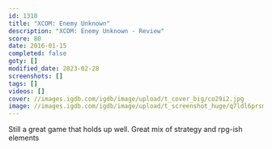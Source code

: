 ```yaml
---
id: 1318
title: "XCOM: Enemy Unknown"
description: "XCOM: Enemy Unknown - Review"
score: 80
date: 2016-01-15
completed: false
goty: []
modified_date: 2023-02-28
screenshots: []
tags: []
videos: []
cover: //images.igdb.com/igdb/image/upload/t_cover_big/co29i2.jpg
image: //images.igdb.com/igdb/image/upload/t_screenshot_huge/q7ldl6prsm0x1bcsyqiy.jpg
---
```

Still a great game that holds up well. Great mix of strategy and rpg-ish elements